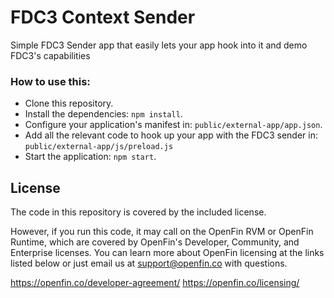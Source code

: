 # FDC3 Context Sender

Simple FDC3 Sender app that easily lets your app hook into it and demo FDC3's capabilities

### How to use this:

* Clone this repository.
* Install the dependencies: `npm install`.
* Configure your application's manifest in: `public/external-app/app.json`.
* Add all the relevant code to hook up your app with the FDC3 sender in: `public/external-app/js/preload.js`
* Start the application: `npm start`.


## License
The code in this repository is covered by the included license.

However, if you run this code, it may call on the OpenFin RVM or OpenFin Runtime, which are covered by OpenFin's Developer, Community, and Enterprise licenses. You can learn more about OpenFin licensing at the links listed below or just email us at support@openfin.co with questions.

https://openfin.co/developer-agreement/
https://openfin.co/licensing/

